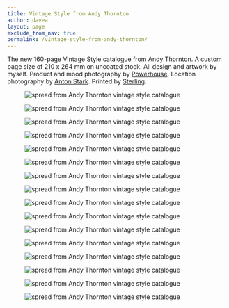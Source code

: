 ```yaml
---
title: Vintage Style from Andy Thornton
author: davea
layout: page
exclude_from_nav: true
permalink: /vintage-style-from-andy-thornton/
---
```

The new 160-page Vintage Style catalogue from Andy Thornton. A custom page size of 210 x 264 mm on uncoated stock. All design and artwork by myself. Product and mood photography by [Powerhouse][1]. Location photography by [Anton Stark][2]. Printed by [Sterling][3].
<figure><img src="../images/cover-vintage-style.jpg" alt="spread from Andy Thornton vintage style catalogue" /></figure>
<figure><img src="../images/vintage-style-004-005.jpg" alt="spread from Andy Thornton vintage style catalogue" /></figure>
<figure><img src="../images/vintage-style-006-007.jpg" alt="spread from Andy Thornton vintage style catalogue" /></figure>
<figure><img src="../images/vintage-style-008-009.jpg" alt="spread from Andy Thornton vintage style catalogue" /></figure>
<figure><img src="../images/vintage-style-014-015.jpg" alt="spread from Andy Thornton vintage style catalogue" /></figure>
<figure><img src="../images/vintage-style-018-019.jpg" alt="spread from Andy Thornton vintage style catalogue" /></figure>
<figure><img src="../images/vintage-style-024-025.jpg" alt="spread from Andy Thornton vintage style catalogue" /></figure>
<figure><img src="../images/vintage-style-060-061.jpg" alt="spread from Andy Thornton vintage style catalogue" /></figure>
<figure><img src="../images/vintage-style-064-065.jpg" alt="spread from Andy Thornton vintage style catalogue" /></figure>
<figure><img src="../images/vintage-style-066-067.jpg" alt="spread from Andy Thornton vintage style catalogue" /></figure>
<figure><img src="../images/vintage-style-086-087.jpg" alt="spread from Andy Thornton vintage style catalogue" /></figure>
<figure><img src="../images/vintage-style-090-091.jpg" alt="spread from Andy Thornton vintage style catalogue" /></figure>
<figure><img src="../images/vintage-style-096-097.jpg" alt="spread from Andy Thornton vintage style catalogue" /></figure>
<figure><img src="../images/vintage-style-104-105.jpg" alt="spread from Andy Thornton vintage style catalogue" /></figure>
<figure><img src="../images/vintage-style-124-125.jpg" alt="spread from Andy Thornton vintage style catalogue" /></figure>
<figure><img src="../images/vintage-style-128-129.jpg" alt="spread from Andy Thornton vintage style catalogue" /></figure>

[1]: http://powerhousephoto.co.uk/
[2]: http://www.antonstark.co.uk/
[3]: http://www.sterlingsolutions.co.uk/
